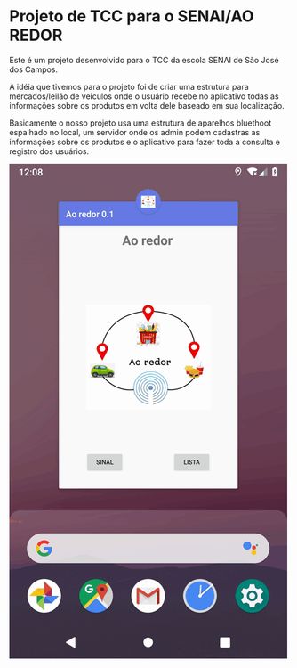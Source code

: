 <h1>Projeto de TCC para o SENAI/AO REDOR</h1>
<p> Este é um projeto desenvolvido para o TCC da escola SENAI de São José dos Campos.</p>
<p>A idéia que tivemos para o projeto foi de criar uma estrutura para mercados/leilão de veiculos onde o usuário recebe no aplicativo todas as informações sobre os produtos em volta dele baseado em sua localização.</p>
<p>Basicamente o nosso projeto usa uma estrutura de aparelhos bluethoot espalhado no local, um servidor onde os admin podem cadastras as informações sobre os produtos e o aplicativo para fazer toda a consulta e registro dos usuários.</p>
<img src="https://raw.githubusercontent.com/MesopotamiaAlpha/Ao_redor/master/tcc.gif">

